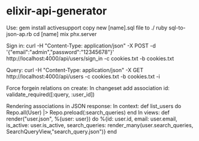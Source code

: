 # elixir-api-generator

Use:
  gem install activesupport
  copy new [name].sql file to ./
  ruby sql-to-json-ap.rb
  cd [name]
  mix phx.server

Sign in:
 curl -H "Content-Type: application/json" -X POST -d '{"email":"admin","password":"12345678"}' http://localhost:4000/api/users/sign_in -c cookies.txt -b cookies.txt

Query:
 curl -H "Content-Type: application/json" -X GET http://localhost:4000/api/users -c cookies.txt -b cookies.txt -i

 Force forgein relations on create:
  In changeset add association id:
    validate_required([:query, :user_id])

 Rendering associations in JSON response:
  In context:
    def list_users do
      Repo.all(User) |> Repo.preload(:search_queries)
    end
  In views:
    def render("user.json", %{user: user}) do
      %{id: user.id,
        email: user.email,
        is_active: user.is_active,
        search_queries: render_many(user.search_queries, SearchQueryView,"search_query.json")}
    end